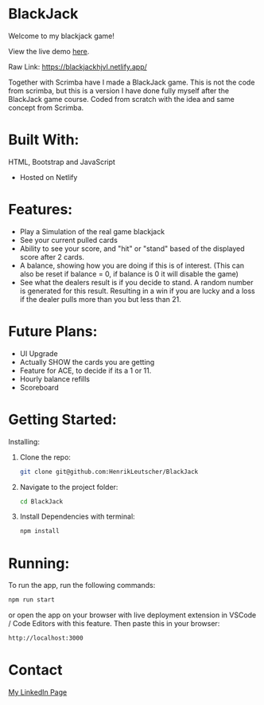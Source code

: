 # BlackJack

Welcome to my blackjack game!

View the live demo [here](https://blackjackhjvl.netlify.app/).

Raw Link: https://blackjackhjvl.netlify.app/

Together with Scrimba have I made a BlackJack game. This is not the code from scrimba, but this is a version I have done fully myself after the BlackJack game course. Coded from scratch with the idea and same concept from Scrimba.

# Built With:
HTML, Bootstrap and JavaScript
- Hosted on Netlify

# Features:
- Play a Simulation of the real game blackjack
- See your current pulled cards
- Ability to see your score, and "hit" or "stand" based of the displayed score after 2 cards.
- A balance, showing how you are doing if this is of interest. (This can also be reset if balance = 0, if balance is 0 it will disable the game)
- See what the dealers result is if you decide to stand. A random number is generated for this result. Resulting in a win if you are lucky and a loss if the dealer pulls more than you but less than 21.

# Future Plans:
- UI Upgrade
- Actually SHOW the cards you are getting
- Feature for ACE, to decide if its a 1 or 11.
- Hourly balance refills
- Scoreboard

# Getting Started:

Installing:
1. Clone the repo:
   ```bash
   git clone git@github.com:HenrikLeutscher/BlackJack
   ```

2. Navigate to the project folder:
   ```bash
   cd BlackJack
   ```

3. Install Dependencies with terminal:
   ```bash
   npm install
   ```

# Running:
To run the app, run the following commands:
```bash
npm run start
```
or open the app on your browser with live deployment extension in VSCode / Code Editors with this feature.
Then paste this in your browser:
```bash
http://localhost:3000
```

# Contact
[My LinkedIn Page](https://www.linkedin.com/in/henrik-leutscher/)
